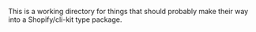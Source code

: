 This is a working directory for things that should probably make their way into a Shopify/cli-kit type package.
